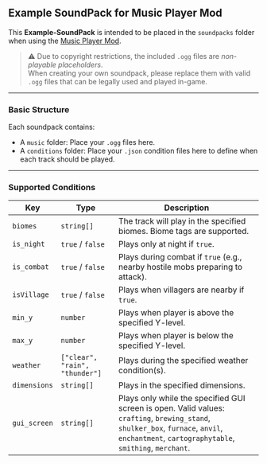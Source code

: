 ## Example SoundPack for Music Player Mod

This **Example-SoundPack** is intended to be placed in the `soundpacks` folder when using the [Music Player Mod](https://example.com).

> ⚠️ Due to copyright restrictions, the included `.ogg` files are *non-playable placeholders*.  
> When creating your own soundpack, please replace them with valid `.ogg` files that can be legally used and played in-game.

---

### Basic Structure

Each soundpack contains:

- A `music` folder: Place your `.ogg` files here.
- A `conditions` folder: Place your `.json` condition files here to define when each track should be played.

---

### Supported Conditions
| Key           | Type                     | Description |
|----------------|--------------------------|-------------|
| `biomes`       | `string[]`               | The track will play in the specified biomes. Biome tags are supported. |
| `is_night`     | `true` / `false`         | Plays only at night if `true`. |
| `is_combat`    | `true` / `false`         | Plays during combat if `true` (e.g., nearby hostile mobs preparing to attack). |
| `isVillage`    | `true` / `false`         | Plays when villagers are nearby if `true`. |
| `min_y`        | `number`                 | Plays when player is above the specified Y-level. |
| `max_y`        | `number`                 | Plays when player is below the specified Y-level. |
| `weather`      | `["clear", "rain", "thunder"]` | Plays during the specified weather condition(s). |
| `dimensions`   | `string[]`               | Plays in the specified dimensions. |
| `gui_screen`   | `string[]`               | Plays only while the specified GUI screen is open. Valid values: `crafting`, `brewing_stand`, `shulker_box`, `furnace`, `anvil`, `enchantment`, `cartographytable`, `smithing`, `merchant`. |
